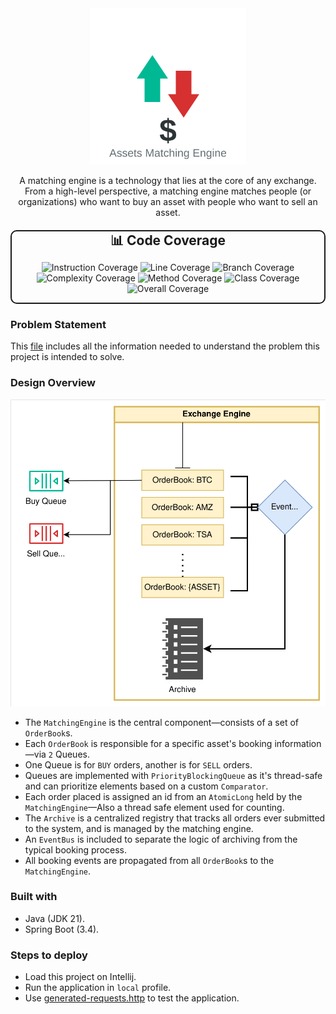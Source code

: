 
<div align="center">
    <img src="docs/logo.svg" height="250" alt="logo">
<p>A matching engine is a technology that lies at the core of any exchange.
From a high-level perspective, a matching engine matches people (or organizations) who want to buy an asset with people who want to sell an asset.</p>
</div>


<div align="center" style="margin: 20px 0; border: 2px solid; border-radius: 10px; background-color: transparent; max-width: 600px;">
  <h3 style="margin: 0; font-size: 1.5em;">📊 Code Coverage</h3>
  <div style="display: flex; flex-wrap: wrap; gap: 10px; justify-content: center;">

![Instruction Coverage](https://img.shields.io/badge/Instruction-98.84%25-brightgreen)
![Line Coverage](https://img.shields.io/badge/Line-100.0%25-brightgreen)
![Branch Coverage](https://img.shields.io/badge/Branch-79.41%25-yellow)
![Complexity Coverage](https://img.shields.io/badge/Complexity-82.93%25-yellow)
![Method Coverage](https://img.shields.io/badge/Method-100.0%25-brightgreen)
![Class Coverage](https://img.shields.io/badge/Class-100.0%25-brightgreen)
![Overall Coverage](https://img.shields.io/badge/Overall-97.55%25-brightgreen)

  </div>
</div>

### Problem Statement
This [file](Baraka%20Java%20Take%20Home%20Assignment%202025.pdf) includes all the information
needed to understand the problem this project is intended to solve.

### Design Overview
  <img src="docs/engine.svg" alt="logo">

- The `MatchingEngine` is the central component—consists of a set of `OrderBook`s.
- Each `OrderBook` is responsible for a specific asset's booking information—via `2` Queues.
- One Queue is for `BUY` orders, another is for `SELL` orders.
- Queues are implemented with `PriorityBlockingQueue` as it's thread-safe and can prioritize elements based on a custom `Comparator`.
- Each order placed is assigned an id from an `AtomicLong` held by the `MatchingEngine`—Also a thread safe element used for counting.
- The `Archive` is a centralized registry that tracks all orders ever submitted to the system, and is managed by the matching engine.
- An `EventBus` is included to separate the logic of archiving from the typical booking process.
- All booking events are propagated from all `OrderBook`s to the `MatchingEngine`. 

### Built with
- Java (JDK 21).
- Spring Boot (3.4).

### Steps to deploy
- Load this project on Intellij.
- Run the application in `local` profile.
- Use [generated-requests.http](docs/generated-requests.http) to test the application.